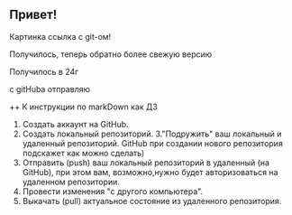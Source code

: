 ## Привет!

Картинка ссылка с git-ом!

Получилось, теперь обратно более свежую версию

Получилось в 24г

с gitHubа отправляю

++ К инструкции по markDown как ДЗ

1. Создать аккаунт на GitHub.
2. Создать локальный репозиторий. 
3."Подружить" ваш локальный и удаленный репозиторий. GitHub при создании нового репозитория подскажет как можно сделать)
4. Отправить (push) ваш локальный репозиторий в удаленный (на GitHub), при этом вам, возможно,нужно будет авторизоваться на удаленном репозитории.
5. Провести изменения "с другого компьютера".
6. Выкачать (pull) актуальное состояние из удаленного репозитория.